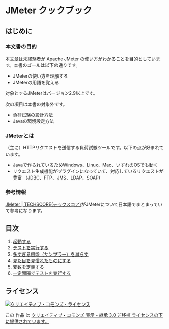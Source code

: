 # JMeter クックブック

## はじめに

### 本文書の目的

本文章は未経験者が Apache JMeter の使い方がわかることを目的としています。本書のゴールは以下の通りです。

- JMeterの使い方を理解する
- JMeterの用語を覚える

対象とするJMeterはバージョン2.9以上です。

次の項目は本書の対象外です。

- 負荷試験の設計方法
- Javaの環境設定方法

### JMeterとは
（主に）HTTPリクエストを送信する負荷試験ツールです。以下の点が好まれています。

+ Javaで作られているためWindows、Linux、Mac、いずれのOSでも動く
+ リクエスト生成機能がプラグインになっていて、対応しているリクエストが豊富
（JDBC、FTP、JMS、LDAP、SOAP)

### 参考情報
[JMeter | TECHSCORE(テックスコア)](http://www.techscore.com/tech/Java/ApacheJakarta/JMeter/index/)がJMeterについて日本語でまとまっていて参考になります。


## 目次

1. [起動する](1.start.md "起動する")
1. [テストを実行する](2.run.md "テストを実行する")
1. [多すぎる機能（サンプラー）を減らす](3.shrink.md "多すぎる機能（サンプラー）を減らす")
1. [見た目を見慣れたものにする](4.view.md "見た目を見慣れたものにする")
1. [変数を定義する](5.variable.md "変数を定義する")
1. [一定間隔でテストを実行する](6.beat.md "変数を定義する")

## ライセンス
<a rel="license" href="http://creativecommons.org/licenses/by-sa/3.0/deed.ja"><img alt="クリエイティブ・コモンズ・ライセンス" style="border-width:0" src="http://i.creativecommons.org/l/by-sa/3.0/88x31.png" /></a>

この 作品 は <a rel="license" href="http://creativecommons.org/licenses/by-sa/3.0/deed.ja">クリエイティブ・コモンズ 表示 - 継承 3.0 非移植 ライセンスの下に提供されています。</a>
